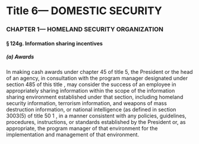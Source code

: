 
# Title 6— DOMESTIC SECURITY
### CHAPTER 1— HOMELAND SECURITY ORGANIZATION
#### § 124g. Information sharing incentives
##### (a) Awards

In making cash awards under chapter 45 of title 5, the President or the head of an agency, in consultation with the program manager designated under section 485 of this title , may consider the success of an employee in appropriately sharing information within the scope of the information sharing environment established under that section, including homeland security information, terrorism information, and weapons of mass destruction information, or national intelligence (as defined in section 3003(5) of title 50 1 , in a manner consistent with any policies, guidelines, procedures, instructions, or standards established by the President or, as appropriate, the program manager of that environment for the implementation and management of that environment.
